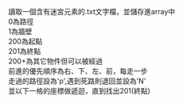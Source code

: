讀取一個含有迷宮元素的.txt文字檔，並儲存進array中  
0為路徑  
1為牆壁  
200為起點  
201為終點  
200+為其它物件但可以被經過  
前進的優先順序為右、下、左、前，每走一步  
走過的路徑設為'p',遇到死路則退回並設為'N'  
並以下一格的座標做遞迴，直到找出201(終點)  
